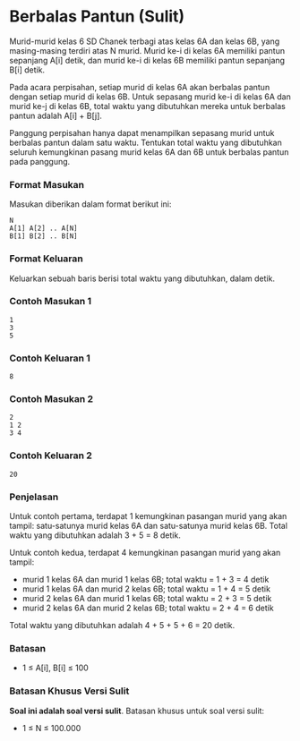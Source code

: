 # Berbalas Pantun (Sulit)

Murid-murid kelas 6 SD Chanek terbagi atas kelas 6A dan kelas 6B, yang masing-masing terdiri atas N murid. Murid ke-i di kelas 6A memiliki pantun sepanjang A[i] detik, dan murid ke-i di kelas 6B memiliki pantun sepanjang B[i] detik.

Pada acara perpisahan, setiap murid di kelas 6A akan berbalas pantun dengan setiap murid di kelas 6B. Untuk sepasang murid ke-i di kelas 6A dan murid ke-j di kelas 6B, total waktu yang dibutuhkan mereka untuk berbalas pantun adalah A[i] + B[j].

Panggung perpisahan hanya dapat menampilkan sepasang murid untuk berbalas pantun dalam satu waktu. Tentukan total waktu yang dibutuhkan seluruh kemungkinan pasang murid kelas 6A dan 6B untuk berbalas pantun pada panggung.

### Format Masukan

Masukan diberikan dalam format berikut ini:

```
N
A[1] A[2] .. A[N]
B[1] B[2] .. B[N]
```

### Format Keluaran

Keluarkan sebuah baris berisi total waktu yang dibutuhkan, dalam detik.

### Contoh Masukan 1

```
1
3
5
```

### Contoh Keluaran 1

```
8
```

### Contoh Masukan 2

```
2
1 2
3 4
```

### Contoh Keluaran 2

```
20
```

### Penjelasan

Untuk contoh pertama, terdapat 1 kemungkinan pasangan murid yang akan tampil: satu-satunya murid kelas 6A dan satu-satunya murid kelas 6B. Total waktu yang dibutuhkan adalah 3 + 5 = 8 detik.

Untuk contoh kedua, terdapat 4 kemungkinan pasangan murid yang akan tampil:

- murid 1 kelas 6A dan murid 1 kelas 6B; total waktu = 1 + 3 = 4 detik
- murid 1 kelas 6A dan murid 2 kelas 6B; total waktu = 1 + 4 = 5 detik
- murid 2 kelas 6A dan murid 1 kelas 6B; total waktu = 2 + 3 = 5 detik
- murid 2 kelas 6A dan murid 2 kelas 6B; total waktu = 2 + 4 = 6 detik

Total waktu yang dibutuhkan adalah 4 + 5 + 5 + 6 = 20 detik.

### Batasan

- 1 ≤ A[i], B[i] ≤ 100

### Batasan Khusus Versi Sulit

**Soal ini adalah soal versi sulit**. Batasan khusus untuk soal versi sulit:

- 1 ≤ N ≤ 100.000
